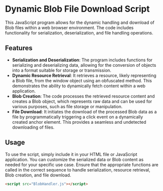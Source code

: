 # Dynamic Blob File Download Script

This JavaScript program allows for the dynamic handling and download of Blob files within a web browser environment. The code includes functionality for serialization, deserialization, and file handling operations.

## Features

- **Serialization and Deserialization**: The program includes functions for serializing and deserializing data, allowing for the conversion of objects into a format suitable for storage or transmission.
- **Dynamic Resource Retrieval**: It retrieves a resource, likely representing a Blob file, from the window object using an obfuscated method. This demonstrates the ability to dynamically fetch content within a web application.
- **Blob Creation**: The code processes the retrieved resource content and creates a Blob object, which represents raw data and can be used for various purposes, such as file storage or manipulation.
- **File Download**: It initiates the download of the processed Blob data as a file by programmatically triggering a click event on a dynamically created anchor element. This provides a seamless and undetected downloading of files.

## Usage

To use the script, simply include it in your HTML file or JavaScript application. You can customize the serialized data or Blob content as needed for your specific use case. Ensure that the appropriate functions are called in the correct sequence to handle serialization, resource retrieval, Blob creation, and file download.

```html
<script src="BlobHandler.js"></script>
